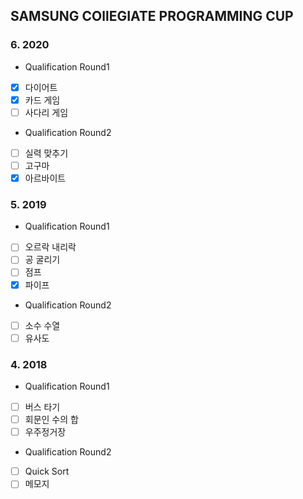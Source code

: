 
## SAMSUNG COllEGIATE PROGRAMMING CUP      

### 6. 2020
 * Qualification Round1
  - [x] 다이어트<br>
  - [x] 카드 게임<br>   
  - [ ] 사다리 게임<br>
    
 * Qualification Round2
  - [ ] 실력 맞추기<br>
  - [ ] 고구마<br>
  - [x] 아르바이트<br>
  
### 5. 2019
 * Qualification Round1
  - [ ] 오르락 내리락<br>
  - [ ] 공 굴리기<br>
  - [ ] 점프<br>
  - [x] 파이프<br>
    
 * Qualification Round2
  - [ ] 소수 수열<br>
  - [ ] 유사도<br>
   
### 4. 2018
 * Qualification Round1
  - [ ] 버스 타기<br>
  - [ ] 회문인 수의 합<br>
  - [ ] 우주정거장<br>
  
 * Qualification Round2
  - [ ] Quick Sort<br>
  - [ ] 메모지<br>
